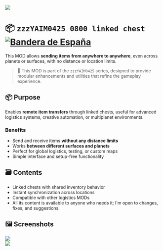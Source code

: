 ![](https://raw.githubusercontent.com/yaim0425/zzzYAIM0425-0800-linked-chest/main/thumbnail.png)

# 📦 `zzzYAIM0425 0800 linked chest` [![Bandera de España](https://flagcdn.com/20x15/es.png)](https://raw.githubusercontent.com/yaim0425/zzzYAIM0425-0800-linked-chest/main/Doc/README.md)

This MOD allows **sending items from anywhere to anywhere**, even across planets or surfaces, with no distance or location limits.

> 🧩 This MOD is part of the `zzzYAIM0425` series, designed to provide modular enhancements and utilities that refine the gameplay experience.

## 📦 Purpose

Enables **remote item transfers** through linked chests, useful for advanced logistics systems, creative automation, or multiplanet environments.

### Benefits

- Send and receive items **without any distance limits**  
- Works **between different surfaces and planets**  
- Perfect for global logistics, testing, or custom maps  
- Simple interface and setup-free functionality  

## 🗃️ Contents

- Linked chests with shared inventory behavior  
- Instant synchronization across locations  
- Compatible with other logistics MODs  
- All its content is available to anyone who needs it; I'm open to changes, fixes, and suggestions.

## 🖼️ Screenshots

![](https://raw.githubusercontent.com/yaim0425/zzzYAIM0425-0800-linked-chest/main/Doc/base/Screenshot%20(1).png)  
![](https://raw.githubusercontent.com/yaim0425/zzzYAIM0425-0800-linked-chest/main/Doc/base/Screenshot%20(2).png)
